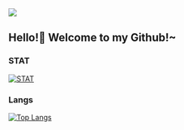<image src="https://github.com/bluefirewolf534/bluefirewolf534/blob/master/asset/logo.gif?raw=true">
  
## Hello!👋 Welcome to my Github!~

### STAT
[![STAT](https://github-readme-stats.vercel.app/api?username=bluefirewolf534)](https://github.com/bluefirewolf534)

### Langs
[![Top Langs](https://github-readme-stats.vercel.app/api/top-langs/?username=bluefirewolf534&langs_count=8)](https://github.com/bluefirewolf534)
